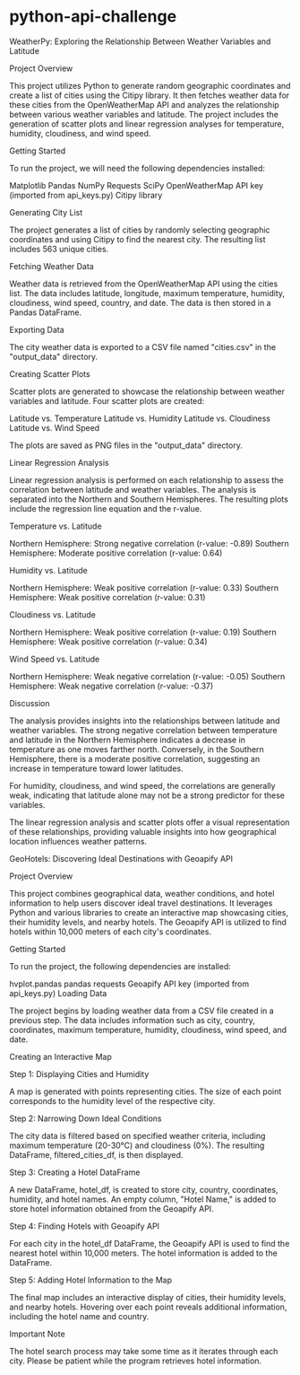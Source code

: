 # python-api-challenge

WeatherPy: Exploring the Relationship Between Weather Variables and Latitude

Project Overview

This project utilizes Python to generate random geographic coordinates and create a list of cities using the Citipy library. It then fetches weather data for these cities from the OpenWeatherMap API and analyzes the relationship between various weather variables and latitude. The project includes the generation of scatter plots and linear regression analyses for temperature, humidity, cloudiness, and wind speed.

Getting Started

To run the project, we will need the following dependencies installed:

Matplotlib
Pandas
NumPy
Requests
SciPy
OpenWeatherMap API key (imported from api_keys.py)
Citipy library

Generating City List

The project generates a list of cities by randomly selecting geographic coordinates and using Citipy to find the nearest city. The resulting list includes 563 unique cities.

Fetching Weather Data

Weather data is retrieved from the OpenWeatherMap API using the cities list. The data includes latitude, longitude, maximum temperature, humidity, cloudiness, wind speed, country, and date. The data is then stored in a Pandas DataFrame.

Exporting Data

The city weather data is exported to a CSV file named "cities.csv" in the "output_data" directory.

Creating Scatter Plots

Scatter plots are generated to showcase the relationship between weather variables and latitude. Four scatter plots are created:

Latitude vs. Temperature
Latitude vs. Humidity
Latitude vs. Cloudiness
Latitude vs. Wind Speed

The plots are saved as PNG files in the "output_data" directory.

Linear Regression Analysis

Linear regression analysis is performed on each relationship to assess the correlation between latitude and weather variables. The analysis is separated into the Northern and Southern Hemispheres. The resulting plots include the regression line equation and the r-value.

Temperature vs. Latitude

Northern Hemisphere: Strong negative correlation (r-value: -0.89)
Southern Hemisphere: Moderate positive correlation (r-value: 0.64)

Humidity vs. Latitude

Northern Hemisphere: Weak positive correlation (r-value: 0.33)
Southern Hemisphere: Weak positive correlation (r-value: 0.31)

Cloudiness vs. Latitude

Northern Hemisphere: Weak positive correlation (r-value: 0.19)
Southern Hemisphere: Weak positive correlation (r-value: 0.34)

Wind Speed vs. Latitude

Northern Hemisphere: Weak negative correlation (r-value: -0.05)
Southern Hemisphere: Weak negative correlation (r-value: -0.37)

Discussion

The analysis provides insights into the relationships between latitude and weather variables. The strong negative correlation between temperature and latitude in the Northern Hemisphere indicates a decrease in temperature as one moves farther north. Conversely, in the Southern Hemisphere, there is a moderate positive correlation, suggesting an increase in temperature toward lower latitudes.

For humidity, cloudiness, and wind speed, the correlations are generally weak, indicating that latitude alone may not be a strong predictor for these variables.

The linear regression analysis and scatter plots offer a visual representation of these relationships, providing valuable insights into how geographical location influences weather patterns.



GeoHotels: Discovering Ideal Destinations with Geoapify API

Project Overview

This project combines geographical data, weather conditions, and hotel information to help users discover ideal travel destinations. It leverages Python and various libraries to create an interactive map showcasing cities, their humidity levels, and nearby hotels. The Geoapify API is utilized to find hotels within 10,000 meters of each city's coordinates.

Getting Started


To run the project, the following dependencies are installed:

hvplot.pandas
pandas
requests
Geoapify API key (imported from api_keys.py)
Loading Data

The project begins by loading weather data from a CSV file created in a previous step. The data includes information such as city, country, coordinates, maximum temperature, humidity, cloudiness, wind speed, and date.

Creating an Interactive Map

Step 1: Displaying Cities and Humidity

A map is generated with points representing cities. The size of each point corresponds to the humidity level of the respective city.

Step 2: Narrowing Down Ideal Conditions

The city data is filtered based on specified weather criteria, including maximum temperature (20-30°C) and cloudiness (0%). The resulting DataFrame, filtered_cities_df, is then displayed.

Step 3: Creating a Hotel DataFrame

A new DataFrame, hotel_df, is created to store city, country, coordinates, humidity, and hotel names. An empty column, "Hotel Name," is added to store hotel information obtained from the Geoapify API.

Step 4: Finding Hotels with Geoapify API

For each city in the hotel_df DataFrame, the Geoapify API is used to find the nearest hotel within 10,000 meters. The hotel information is added to the DataFrame.

Step 5: Adding Hotel Information to the Map

The final map includes an interactive display of cities, their humidity levels, and nearby hotels. Hovering over each point reveals additional information, including the hotel name and country.

Important Note

The hotel search process may take some time as it iterates through each city. Please be patient while the program retrieves hotel information.
